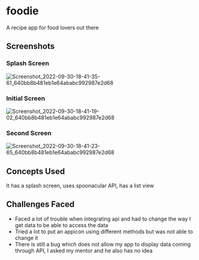 # foodie

A recipe app for food lovers out there

## Screenshots

### Splash Screen
![Screenshot_2022-09-30-18-41-35-61_640bb8b481eb1e64ababc992987e2d68](https://user-images.githubusercontent.com/99753166/193277359-44c6f904-bba1-42cf-aa64-107aceafe923.jpg)

### Initial Screen

![Screenshot_2022-09-30-18-41-19-02_640bb8b481eb1e64ababc992987e2d68](https://user-images.githubusercontent.com/99753166/193277387-0a2fb409-b05b-476f-86db-b08a6192f001.jpg)

### Second Screen

![Screenshot_2022-09-30-18-41-23-65_640bb8b481eb1e64ababc992987e2d68](https://user-images.githubusercontent.com/99753166/193277407-de594635-4cee-47c7-bd51-3fb706cbf823.jpg)

## Concepts Used

It has a splash screen, uses spoonacular API, has a list view 
## Challenges Faced

- Faced a lot of trouble when integrating api and had to change the way I get data to be able to access the data
- Tried a lot to put an appicon using different methods but was not able to change it
- There is still a bug which does not allow my app to display data coming through API, I asked my mentor and he also has no idea
